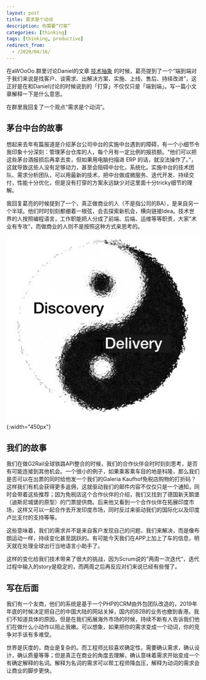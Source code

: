 ```yaml
---
layout: post
title: 需求是个动词
description: 你需要“打穿”
categories: [thinking]
tags: [thinking, productive]
redirect_from:
  - /2020/04/16/
---
```


在aWOoOo.群里讨论Daniel的文章 [技术抽象](http://www.danielteng.com/2020/04/16/technical-refactoring/) 的时候，葛亮提到了一个“端到端对于我们来说是找客户、谈需求、出解决方案、实施、上线、售后、持续改进”，这正好是在和Daniel讨论的时候说到的「打穿」不仅仅只是「端到端」。写一篇小文章解释一下是什么意思。

在群里我回复了一个观点“需求是个动词”。

## 茅台中台的故事

想起来去年有篇报道是介绍茅台公司中台的实施中台遇到的障碍，有一个小细节令我印象十分深刻：管理茅台仓库的人，每个月有一定比例的报损额。“他们可以把这些茅台酒报损后再拿去卖，但如果用电脑扫描进 ERP 的话，就没法操作了。”，这就导致这些人没有足够动力，甚至会阻碍中台化，系统化。实施中台的技术团队、需求分析团队，可以用最新的技术，把中台做成微服务、迭代开发、持续交付，性能十分优化，但是没有打穿的方案永远缺少对这里面十分tricky细节的理解。

我回复葛亮的时候提到了一个，真正做商业的人（不是指公司的BA），是来自另一个半球。他们时时刻刻都绷着一根弦，会去探索新机会，横向链接Idea。技术世界的人按照编程语言，工作职能把人分成了前端、后端、运维等等职责，大家”术业有专攻“，而做商业的人则不是按照这种方式来思考的。

![Discovery/Dilivery](/image/need-is-a-verb/discovery-and-delivery.jpg){:width="450px"}

## 我们的故事

我们在做G2Rail全球铁路API整合的时候，我们的合作伙伴会时时刻刻思考，是否有可能连接到其他机会。一个很小的例子，如果乘客乘车目的地是科隆，那么我们是否可以在出票的同时给他发一个我们的Galeria Kaufhof免税店购物的打折码？这样我们有机会获得更多返佣，这就驱动我们的邮件内容不仅仅只是一个通知，同时会带着这些推荐；因为免税店这个合作伙伴的介绍，我们又找到了德国新天鹅堡（迪斯尼城堡的原型）的门票提供商。后来他又看到一个合作伙伴在拓展印度市场，这样又可以一起合作去开发印度市场，同时反过来驱动我们的国际化以及印度卢比支付的支持等等。

这些意味着，我们的需求并不是来自客户发现自己的问题，我们来解决，而是像布朗运动一样，持续变化甚至跳跃的。有可能今天我们在APP上加上了车的信息，明天就在处理全球出行当地语言小助手了。

这样的变化给我们技术带来了很大的挑战，因为Scrum说的”两周一次迭代“，迭代过程中输入的story是稳定的，而两周之后再反应对们来说已经有些慢了。

## 写在后面

我们有一个友商，他们的系统是基于一个PHP的CRM由外包团队改造的，2019年年底的时候决定把自己的中国大陆的网站关掉，国内的B2B的业务也撤到香港。我们不知道具体的原因，但是在我们拓展海外市场的时候，持续不断有人告诉我们他们在做什么小动作以阻止我嫩。可以想象，如果把你的需求变成一个动词，你的竞争对手该有多难受。

世界是灰度的，商业是复杂的。而工程师比较喜欢确定性，需要确认需求，确认设计，确认质量等等；但是真正在商业的角度去理解，确认意味着需求开始变成一个有确定解释的名词。解释为名词的需求可以帮工程师降血压，解释为动词的需求会让商业的脚步更快。